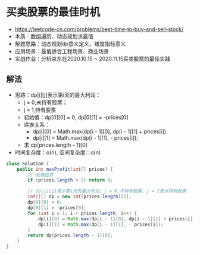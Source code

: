 # 买卖股票的最佳时机
- https://leetcode-cn.com/problems/best-time-to-buy-and-sell-stock/
- 本质：数组遍历、动态规划求最值
- 解题思路：动态规划dp意义定义，维度指标意义
- 应用场景：最值适合工程场景、商业场景
- 实战作业：分析京东在2020.10.15 ~ 2020.11.15买卖股票的最佳实践

## 解法
- 思路：dp[i][j]表示第i天的最大利润：
    - j = 0,未持有股票；
    - j = 1,持有股票
    - 初始值：dp[0][0] = 0, dp[0][1] = -prices[0]
    - 递推关系：
        - dp[i][0] = Math.max(dp[i - 1][0], dp[i - 1][1] + prices[i])
        - dp[i][1] = Math.max(dp[i - 1][1], - prices[i]); 
    - 求 dp[prices.length - 1][0]
- 时间复杂度：o(n), 空间复杂度：o(n)
```java
class Solution {
    public int maxProfit(int[] prices) {
        // 处理边界
        if (prices.length < 2) return 0; 

        // dp[i][j]表示第i天的最大利润，j = 0,不持有股票，j = 1表示持有股票     
        int[][] dp = new int[prices.length][2];
        dp[0][0] = 0;
        dp[0][1] = -prices[0];
        for (int i = 1; i < prices.length; i++) {
            dp[i][0] = Math.max(dp[i - 1][0], dp[i - 1][1] + prices[i]);
            dp[i][1] = Math.max(dp[i - 1][1], - prices[i]);
        }
        return dp[prices.length - 1][0];
    }
}
```